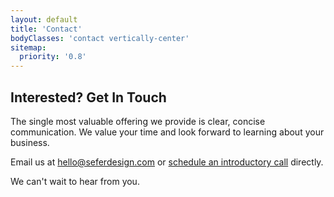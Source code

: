 ```yaml
---
layout: default
title: 'Contact'
bodyClasses: 'contact vertically-center'
sitemap:
  priority: '0.8'
---
```


## Interested? Get In Touch

The single most valuable offering we provide is clear, concise communication. We value your time and look forward to learning about your business.

Email us at <a href="mailto:hello@seferdesign.com" target="_blank">hello@seferdesign.com</a> or [schedule an introductory call](https://fantastical.app/rsefer/introductory-call) directly.

We can't wait to hear from you.
